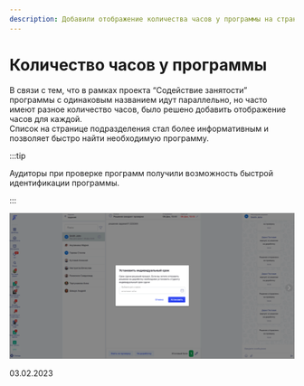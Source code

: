```yaml
---
description: Добавили отображение количества часов у программы на страницу подразделения
---
```


# Количество часов у программы

В связи с тем, что в рамках проекта “Содействие занятости” программы  с одинаковым названием идут параллельно, но часто имеют разное количество часов, было решено добавить отображение часов для каждой.\
Список на странице подразделения стал более информативным и позволяет быстро найти необходимую программу.

:::tip 

Аудиторы при проверке программ получили возможность быстрой идентификации программы.

:::

![](<../../.gitbook/assets/image (14) (2).png>)

03.02.2023
